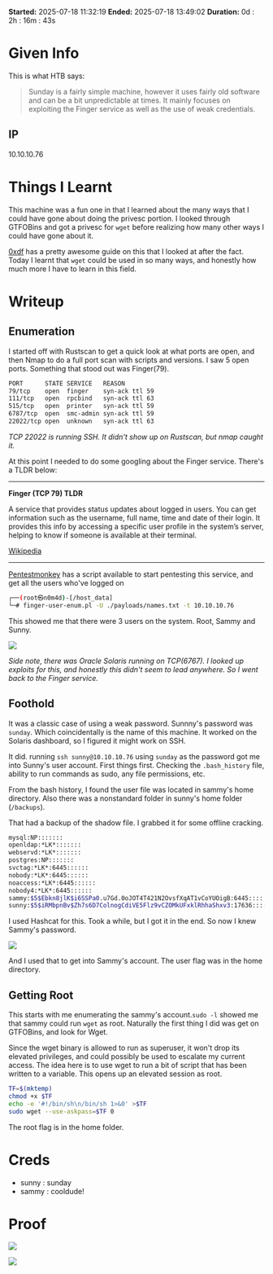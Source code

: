 **Started:** 2025-07-18 11:32:19 
**Ended:** 2025-07-18 13:49:02
**Duration:** 0d : 2h : 16m : 43s



# Given Info

This is what HTB says:

> Sunday is a fairly simple machine, however it uses fairly old software and can be a bit unpredictable at times. It mainly focuses on exploiting the Finger service as well as the use of weak credentials.

## IP

10.10.10.76

# Things I Learnt

This machine was a fun one in that I learned about the many ways that I could have gone about doing the privesc portion. I looked through GTFOBins and got a privesc for `wget` before realizing how many other ways I could have gone about it.

[0xdf](https://0xdf.gitlab.io/2018/09/29/htb-sunday.html#privesc-sammy-to-root) has a pretty awesome guide on this that I looked at after the fact. Today I learnt that `wget` could be used in so many ways, and honestly how much more I have to learn in this field.

# Writeup

## Enumeration

I started off with Rustscan to get a quick look at what ports are open, and then Nmap to do a full port scan with scripts and versions. I saw 5 open ports. Something that stood out was Finger(79).

```bash
PORT      STATE SERVICE   REASON
79/tcp    open  finger    syn-ack ttl 59
111/tcp   open  rpcbind   syn-ack ttl 63
515/tcp   open  printer   syn-ack ttl 59
6787/tcp  open  smc-admin syn-ack ttl 59
22022/tcp open  unknown   syn-ack ttl 63
```

*TCP 22022 is running SSH. It didn't show up on Rustscan, but nmap caught it.*

At this point I needed to do some googling about the Finger service. There's a TLDR below:

---

**Finger (TCP 79) TLDR**

A service that provides status updates about logged in users. You can get information such as the username, full name, time and date of their login. It provides this info by accessing a specific user profile in the system’s server, helping to know if someone is available at their terminal.

[Wikipedia](https://en.wikipedia.org/wiki/Finger_(protocol))

---

[Pentestmonkey](https://pentestmonkey.net/tools/user-enumeration/finger-user-enum) has a script available to start pentesting this service, and get all the users who've logged on

```bash
┌──(root㉿n0m4d)-[/host_data]
└─# finger-user-enum.pl -U ./payloads/names.txt -t 10.10.10.76
```

This showed me that there were 3 users on the system. Root, Sammy and Sunny.

![](Assets/Pasted%20image%2020250718135236.png)

*Side note, there was Oracle Solaris running on TCP(6767). I looked up exploits for this, and honestly this didn't seem to lead anywhere. So I went back to the Finger service.*

## Foothold

It was a classic case of using a weak password. Sunnny's password was `sunday`. Which coincidentally is the name of this machine. It worked on the Solaris dashboard, so I figured it might work on SSH. 

It did. running `ssh sunny@10.10.10.76` using `sunday` as the password got me into Sunny's user account. First things first. Checking the `.bash_history` file, ability to run commands as sudo, any file permissions, etc.

From the bash history, I found the user file was located in sammy's home directory. Also there was a nonstandard folder in sunny's home folder (`/backups`).

That had a backup of the shadow file. I grabbed it for some offline cracking.

```bash title="shadow.backup" fold
mysql:NP:::::::
openldap:*LK*:::::::
webservd:*LK*:::::::
postgres:NP:::::::
svctag:*LK*:6445::::::
nobody:*LK*:6445::::::
noaccess:*LK*:6445::::::
nobody4:*LK*:6445::::::
sammy:$5$Ebkn8jlK$i6SSPa0.u7Gd.0oJOT4T421N2OvsfXqAT1vCoYUOigB:6445::::::
sunny:$5$iRMbpnBv$Zh7s6D7ColnogCdiVE5Flz9vCZOMkUFxklRhhaShxv3:17636::::::
```

I used Hashcat for this. Took a while, but I got it in the end. So now I knew Sammy's password.

![](Assets/Pasted%20image%2020250718144357.png)

And I used that to get into Sammy's account. The user flag was in the home directory.

## Getting Root

This starts with me enumerating the sammy's account.`sudo -l` showed me that sammy could run `wget` as root. Naturally the first thing I did was get on GTFOBins, and look for Wget.

Since the wget binary is allowed to run as superuser, it won't drop its elevated privileges, and could possibly be used to escalate my current access. The idea here is to use wget to run a bit of script that has been written to a variable. This opens up an elevated session as root.

```bash title="wget" fold 
TF=$(mktemp)
chmod +x $TF
echo -e '#!/bin/sh\n/bin/sh 1>&0' >$TF
sudo wget --use-askpass=$TF 0
```

 The root flag is in the home folder.

# Creds

- sunny : sunday
- sammy : cooldude!

# Proof

![](Assets/Pasted%20image%2020250718144608.png)

![](Assets/Pasted%20image%2020250718145026.png)